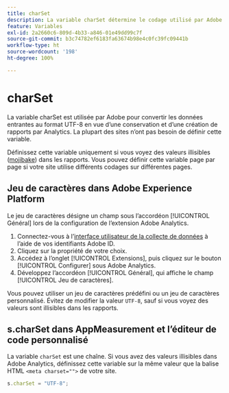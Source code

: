 ```yaml
---
title: charSet
description: La variable charSet détermine le codage utilisé par Adobe pour analyser votre demande d’image.
feature: Variables
exl-id: 2a2660c6-809d-4b33-a846-01e49dd99c7f
source-git-commit: b3c74782ef6183fa63674b98e4c0fc39fc09441b
workflow-type: ht
source-wordcount: '198'
ht-degree: 100%

---
```


# charSet

La variable charSet est utilisée par Adobe pour convertir les données entrantes au format UTF-8 en vue d’une conservation et d’une création de rapports par Analytics. La plupart des sites nʼont pas besoin de définir cette variable.

Définissez cette variable uniquement si vous voyez des valeurs illisibles ([mojibake](https://fr.wikipedia.org/wiki/Mojibake)) dans les rapports. Vous pouvez définir cette variable page par page si votre site utilise différents codages sur différentes pages.

## Jeu de caractères dans Adobe Experience Platform

Le jeu de caractères désigne un champ sous l’accordéon [!UICONTROL Général] lors de la configuration de l’extension Adobe Analytics.

1. Connectez-vous à l’[interface utilisateur de la collecte de données](https://experience.adobe.com/data-collection) à l’aide de vos identifiants Adobe ID.
1. Cliquez sur la propriété de votre choix.
1. Accédez à l’onglet [!UICONTROL Extensions], puis cliquez sur le bouton [!UICONTROL Configurer] sous Adobe Analytics.
1. Développez l’accordéon [!UICONTROL Général], qui affiche le champ [!UICONTROL Jeu de caractères].

Vous pouvez utiliser un jeu de caractères prédéfini ou un jeu de caractères personnalisé. Évitez de modifier la valeur `UTF-8`, sauf si vous voyez des valeurs sont illisibles dans les rapports.

## s.charSet dans AppMeasurement et l’éditeur de code personnalisé

La variable `charSet` est une chaîne. Si vous avez des valeurs illisibles dans Adobe Analytics, définissez cette variable sur la même valeur que la balise HTML `<meta charset="">` de votre site.

```js
s.charSet = "UTF-8";
```

